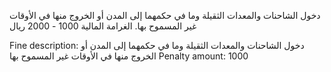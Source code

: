 دخول الشاحنات والمعدات الثقيلة وما في حكمهما إلى المدن أو الخروج منها في الأوقات غير المسموح بها. الغرامة المالية 1000 - 2000 ريال

Fine description: دخول الشاحنات والمعدات الثقيلة وما في حكمهما إلى المدن أو الخروج منها في الأوقات غير المسموح بها
Penalty amount: 1000

